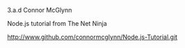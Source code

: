 3.a.d Connor McGlynn

Node.js tutorial from The Net Ninja

http://www.github.com/connormcglynn/Node.js-Tutorial.git